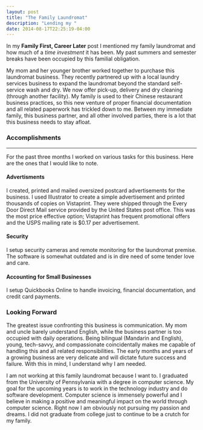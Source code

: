 ```yaml
---
layout: post
title: "The Family Laundromat"
description: "Lending my "
date: 2014-08-17T22:25:19-04:00
---
```


In my **Family First, Career Later** post I mentioned my family laundromat and how much of a *time investment* it has been. My past summers and semester breaks have been occupied by this familial obligation.

My mom and her younger brother worked together to purchase this laundromat business. They recently partnered up with a local laundry services business to expand the laundromat beyond the standard self-service wash and dry. We now offer pick-up, delivery and dry cleaning (through another facility). My family is used to their Chinese restaurant business practices, so this new venture of proper financial documentation and all related paperwork has trickled down to me. Between my immediate family, this business partner, and all other involved parties, there is a lot that this business needs to stay afloat. 

### Accomplishments
-----
For the past three months I worked on various tasks for this business. Here are the ones that I would like to note.

#### Advertisments

I created, printed and mailed oversized postcard advertisements for the business. I used Illustrator to create a simple advertisement and printed thousands of copies on Vistaprint. They were shipped through the Every Door Direct Mail service provided by the United States post office. This was the most price effective option; Vistaprint has frequent promotional offers and the USPS mailing rate is $0.17 per advertisement. 

#### Security

I setup security cameras and remote monitoring for the laundromat premise. The software is somewhat outdated and is in dire need of some tender love and care.

#### Accounting for Small Businesses

I setup Quickbooks Online to handle invoicing, financial documentation, and credit card payments.

### Looking Forward

The greatest issue confronting this business is communication. My mom and uncle barely understand English, while the business partner is too occupied with daily operations. Being bilingual (Mandarin and English), young, tech-savvy, and compassionate coincidentally makes me capable of handling this and all related responsibilities. The early months and years of a growing business are very delicate and will dictate future success and failure. With this in mind, I understand why I am needed.

I am not working at this family laundromat because I want to. I graduated from the University of Pennsylvania with a degree in computer science. My goal for the upcoming years is to work in the technology industry and do software development. Computer science is immensely powerful and I believe in making a positive and meaningful impact on the world through computer science. Right now I am obviously not pursuing my passion and dreams. I did not graduate from college just to continue to be a crutch for my family.
